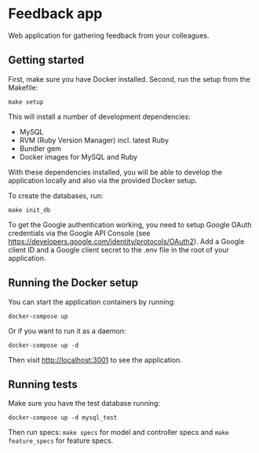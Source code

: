 # Feedback app

Web application for gathering feedback from your colleagues.

## Getting started
First, make sure you have Docker installed. Second, run the setup from the Makefile:

`make setup`

This will install a number of development dependencies:

* MySQL
* RVM (Ruby Version Manager) incl. latest Ruby
* Bundler gem
* Docker images for MySQL and Ruby

With these dependencies installed, you will be able to develop the application locally and also via the provided Docker setup.

To create the databases, run:

`make init_db`

To get the Google authentication working, you need to setup Google OAuth credentials via the Google API Console (see https://developers.google.com/identity/protocols/OAuth2). Add a Google client ID and a Google client secret to the .env file in the root of your application.

## Running the Docker setup
You can start the application containers by running:

`docker-compose up`

Or if you want to run it as a daemon:

`docker-compose up -d`

Then visit [http://localhost:3001]() to see the application.

## Running tests
Make sure you have the test database running:

`docker-compose up -d mysql_test`

Then run specs: `make specs` for model and controller specs and `make feature_specs` for feature specs.